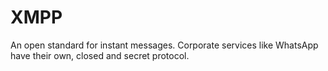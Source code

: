 [Title]: # (XMPP)
[Order]: # (137)

# XMPP

An open standard for instant messages. Corporate services like WhatsApp have their own, closed and secret protocol.
